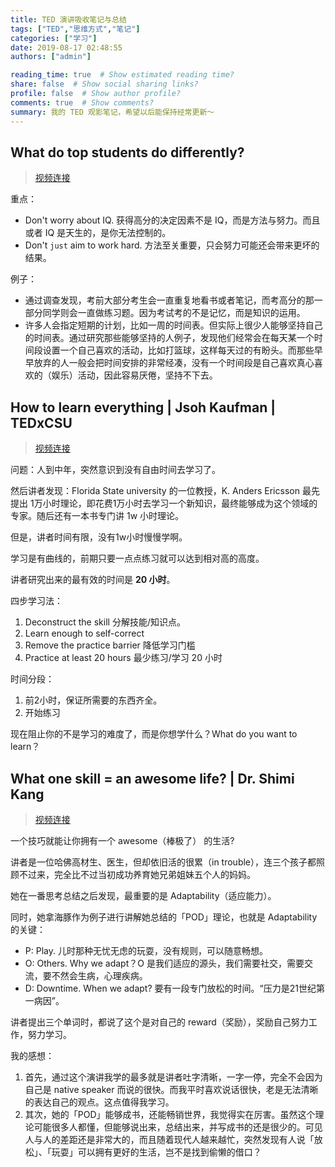 ```yaml
---
title: TED 演讲吸收笔记与总结
tags: ["TED","思维方式","笔记"]
categories: ["学习"]
date: 2019-08-17 02:48:55
authors: ["admin"]

reading_time: true  # Show estimated reading time?
share: false  # Show social sharing links?
profile: false  # Show author profile?
comments: true  # Show comments?
summary: 我的 TED 观影笔记，希望以后能保持经常更新～
---
```


## What do top students do differently?

> [视频连接](https://www.youtube.com/watch?v=Na8m4GPqA30)

重点：

* Don't worry about IQ. 获得高分的决定因素不是 IQ，而是方法与努力。而且或者 IQ 是天生的，是你无法控制的。
* Don't `just` aim to work hard. 方法至关重要，只会努力可能还会带来更坏的结果。

例子：

* 通过调查发现，考前大部分考生会一直重复地看书或者笔记，而考高分的那一部分同学则会一直做练习题。因为考试考的不是记忆，而是知识的运用。
* 许多人会指定短期的计划，比如一周的时间表。但实际上很少人能够坚持自己的时间表。通过研究那些能够坚持的人例子，发现他们经常会在每天某一个时间段设置一个自己喜欢的活动，比如打篮球，这样每天过的有盼头。而那些早早放弃的人一般会把时间安排的非常经凑，没有一个时间段是自己喜欢真心喜欢的（娱乐）活动，因此容易厌倦，坚持不下去。



## How to learn everything | Jsoh Kaufman | TEDxCSU

>[视频连接](https://www.youtube.com/watch?v=Na8m4GPqA30)

问题：人到中年，突然意识到没有自由时间去学习了。

然后讲者发现：Florida State university 的一位教授，K. Anders Ericsson 最先提出 1万小时理论，即花费1万小时去学习一个新知识，最终能够成为这个领域的专家。随后还有一本书专门讲 1w 小时理论。

但是，讲者时间有限，没有1w小时慢慢学啊。

学习是有曲线的，前期只要一点点练习就可以达到相对高的高度。

讲者研究出来的最有效的时间是 **20 小时**。

四步学习法：

1. Deconstruct the skill 分解技能/知识点。
2. Learn enough to self-correct
3. Remove the practice barrier 降低学习门槛
4. Practice at least 20 hours 最少练习/学习 20 小时



时间分段：

1. 前2小时，保证所需要的东西齐全。
2. 开始练习



现在阻止你的不是学习的难度了，而是你想学什么？What do you want to learn？



## What one skill = an awesome life? | Dr. Shimi Kang

> [视频连接](https://www.youtube.com/watch?v=1EHZAQmw2JA)

一个技巧就能让你拥有一个 awesome（棒极了） 的生活?



讲者是一位哈佛高材生、医生，但却依旧活的很累（in trouble），连三个孩子都照顾不过来，完全比不过当初成功养育她兄弟姐妹五个人的妈妈。



她在一番思考总结之后发现，最重要的是 Adaptability（适应能力）。



同时，她拿海豚作为例子进行讲解她总结的「POD」理论，也就是 Adaptability 的关键：

* P: Play. 儿时那种无忧无虑的玩耍，没有规则，可以随意畅想。
* O: Others. Why we adapt？O 是我们适应的源头，我们需要社交，需要交流，要不然会生病，心理疾病。
* D: Downtime. When we adapt? 要有一段专门放松的时间。“压力是21世纪第一病因”。



讲者提出三个单词时，都说了这个是对自己的 reward（奖励），奖励自己努力工作，努力学习。 



我的感想：

1. 首先，通过这个演讲我学的最多就是讲者吐字清晰，一字一停，完全不会因为自己是 native speaker 而说的很快。而我平时喜欢说话很快，老是无法清晰的表达自己的观点。这点值得我学习。
2. 其次，她的「POD」能够成书，还能畅销世界，我觉得实在厉害。虽然这个理论可能很多人都懂，但能够说出来，总结出来，并写成书的还是很少的。可见人与人的差距还是非常大的，而且随着现代人越来越忙，突然发现有人说「放松」、「玩耍」可以拥有更好的生活，岂不是找到偷懒的借口？
